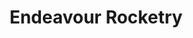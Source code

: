 ---
title: "Endeavour Rocketry"
excerpt: "Design and build of a supersonic sounding rocket entered into the 2021 EuRoC competition."
header:
#   image: /assets/images/headshot_TA_compressed.jpg
  teaser: /assets/images/endeavour-teaser.png
---
